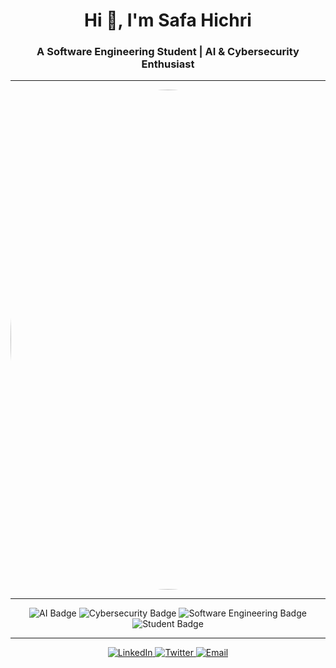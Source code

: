 <!-- Header with emoji and animation -->
<h1 align="center">
  Hi 👋, I'm Safa Hichri
</h1>
<h3 align="center">
  A Software Engineering Student | AI & Cybersecurity Enthusiast
</h3>

---

<!-- Profile picture -->
<!-- Profile picture -->
<p align="center">
  <img src="https://media2.giphy.com/media/v1.Y2lkPTc5MGI3NjExc2UzZHY5bzdjZWF6emFpZmMwdHloZzUzcmc1ZGcwdDMwenV0dWk4NyZlcD12MV9pbnRlcm5hbF9naWZfYnlfaWQmY3Q9Zw/LMcB8XospGZO8UQq87/giphy.gif" alt="Safa Hichri" width="800" style="border-radius:50%">
</p>

---

<!-- Badges -->
<p align="center">
  <img src="https://img.shields.io/badge/AI-🤖-blue?style=flat-square" alt="AI Badge" />
  <img src="https://img.shields.io/badge/Cybersecurity-🔒-green?style=flat-square" alt="Cybersecurity Badge" />
  <img src="https://img.shields.io/badge/Software_Engineering-💻-orange?style=flat-square" alt="Software Engineering Badge" />
  <img src="https://img.shields.io/badge/Student-🎓-red?style=flat-square" alt="Student Badge" />
</p>

---

<p align="center"> <a href="https://www.linkedin.com/in/safa-hichri/" target="_blank"> <img src="https://img.shields.io/badge/-LinkedIn-0077B5?style=flat-square&logo=linkedin&logoColor=white" alt="LinkedIn" /> </a> <a href="https://twitter.com/yourhandle" target="_blank"> <img src="https://img.shields.io/badge/-Twitter-1DA1F2?style=flat-square&logo=twitter&logoColor=white" alt="Twitter" /> </a> <a href="mailto:safa.hichri@example.com" target="_blank"> <img src="https://img.shields.io/badge/-Email-D14836?style=flat-square&logo=gmail&logoColor=white" alt="Email" /> </a> </p>
